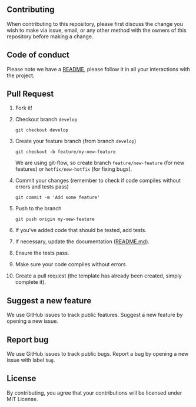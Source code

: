 ## Contributing
When contributing to this repository, please first discuss the change you wish to make via issue, email, or any other method with the owners of this repository before making a change.	

## Code of conduct	
Please note we have a [README](https://github.com/DevAdventCalendar/DevAdventCalendar/blob/master/README.md), please follow it in all your interactions with the project.	

## Pull Request	
1. Fork it!	

2. Checkout branch `develop`	

    ```git	
    git checkout develop	
    ```	

3. Create your feature branch (from branch `develop`)	

    ```git	
    git checkout -b feature/my-new-feature	
    ```	

    We are using git-flow, so create branch `feature/new-feature` (for new features) or `hotfix/new-hotfix` (for fixing bugs).	

4. Commit your changes (remember to check if code compiles without errors and tests pass)	

    ```git	
    git commit -m 'Add some feature'	
    ```	

5. Push to the branch	

    ```git	
    git push origin my-new-feature	
    ```	

6. If you've added code that should be tested, add tests.	

7. If necessary, update the documentation ([README.md](https://github.com/DevAdventCalendar/DevAdventCalendar/blob/master/README.md)).	

8. Ensure the tests pass.	

9. Make sure your code compiles without errors.	

10. Create a pull request (the template has already been created, simply complete it).	

## Suggest a new feature	
We use GitHub issues to track public features. Suggest a new feature by opening a new issue.	

## Report bug	
We use GitHub issues to track public bugs. Report a bug by opening a new issue with label `bug`.	

## License	
By contributing, you agree that your contributions will be licensed under MIT License.